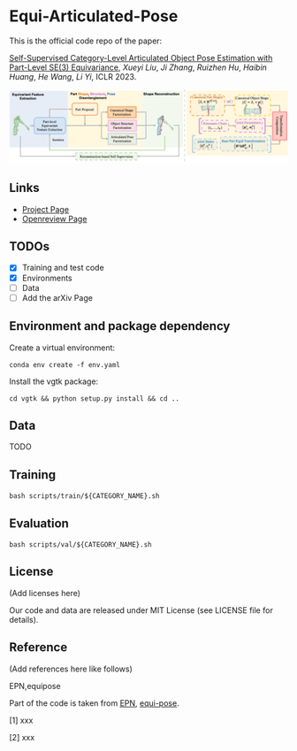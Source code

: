 # Equi-Articulated-Pose

This is the official code repo of the paper:

[Self-Supervised Category-Level Articulated Object Pose Estimation with Part-Level SE(3) Equivariance](https://equi-articulated-pose.github.io/), *Xueyi Liu*, *Ji Zhang*, *Ruizhen Hu*, *Haibin Huang*, *He Wang*, *Li Yi*, ICLR 2023.

![overall_pipeline](./assets/Picture1.png)

## Links

- [Project Page](https://equi-articulated-pose.github.io/)
- [Openreview Page](https://openreview.net/forum?id=20GtJ6hIaPA)

## TODOs

- [x] Training and test code
- [x] Environments
- [ ] Data
- [ ] Add the arXiv Page

## Environment and package dependency

Create a virtual environment: 
```shell
conda env create -f env.yaml
```

Install the vgtk package:
```shell
cd vgtk && python setup.py install && cd ..
```

## Data

TODO

## Training

```shell
bash scripts/train/${CATEGORY_NAME}.sh
```

## Evaluation

```shell
bash scripts/val/${CATEGORY_NAME}.sh
```


## License

(Add licenses here)

Our code and data are released under MIT License (see LICENSE file for details).


## Reference

(Add references here like follows)

EPN,equipose

Part of the code is taken from [EPN](https://github.com/SimingYan/HPNet), [equi-pose](https://github.com/lingxiaoli94/SPFN).

[1] xxx

[2] xxx

